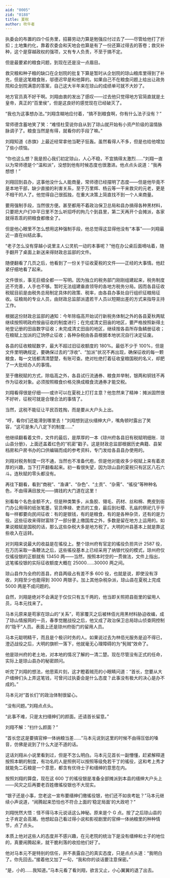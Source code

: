```yaml
---
aid: "0005"
zid: "0188"
title: 夏税
author: 吹牛者
---
```


执委会的布置的四个任务里，招募劳动力算是勉强应付过去了——尽管给他打了折扣；土地集约化，靠着农委会和天地会也算是有了一份还算过得去的答卷；救灾补种，这个是穿越政权的强项，又有专人负责，不至于搞不定。

但是最要紧的粮食问题，到现在还是没一点眉目。

救灾粮和种子粮的缺口在企划院的批复下算是暂时从企划院的琼山粮库里得到了补充，但是这笔粮食账，邬德迟早是和他算的。如果自己不在粮食问题上给出让政务院和企划院满意的答案，自己这大半年来在琼山的成绩单可就不大妙了。

地方官员真不好干啊。刘翔由衷的发出了感叹——过去他只觉得地方官简直就是土皇帝，真正的“百里侯”，但是这良好的感觉现在已经破灭了。

“我也为这事想办法。”刘翔含糊地应付着，“搞不到粮食啊，你有什么法子没有？”

常师德含蓄地笑了笑：“难怪杜雯说你自从到了琼山就开始有小资产阶级的温情脉脉调子了。粮食当然是有得，就看你的手段了嘛。”

刘翔知道《赤旗》上最近经常拿他当靶子狂轰。虽然看得人不多，但是也给他增加了些小烦恼。

“你也这么想？我是担心我们初定琼山，人心不稳，不宜搞得太激烈……”刘翔一直以为常师德是个“温和派”，没想到他有时候态度也很激进。他点点头说道：“我再想想！”

刘翔回到县办，这事他没什么人能商量，常师德已经摆明了态度——但是他毕竟不是本地干部，缺少直接的利害关系，至于万里辉、杨云等一干来救灾的元老，更是不相干的人了。他觉得自己很孤独，在重大决策上简直找不到一个人来商量。

要用强制手段，当然很方便。甚至都用不着政治保卫总局和县办搞得各种黑材料，只要把大户们中平日里不怎么听招呼的拘几个到县里，第二天再开个会摊派，各家就得乖乖的把粮食都缴全了。

但是他心眼里不怎么想用这种强制手段，他总觉得这显得他没有“本事”——刘翔最近一直在纠结此事。

“老子怎么没有穿越小说里主人公灵机一动的本事呢？”他在办公桌后面嘀咕着，随手翻开了桌面上新送来得财政总监部的文件。

随便翻看了几页之后，他看到了一份关于征收夏税的文件——正经的大事情。他赶紧仔细地看了起来。

文件很长，事无巨细全都一一写明。因为独立的税务部门刚刚组建起来，税务制度还不完善，人手也不够。暂时无法组建垂直领导的各地方税务分局。因而各县征收税赋目前是由税务总局制定具体的政策、税率，由各县办事处自行组织征粮局征收。征粮局的专业人员，由财政总监部派遣若干人员以短期出差的方式来指导主持工作。

根据这份财政总监部的通知：今年除临高开始试行新税务体制之外的各县夏秋两赋继续按照明政府按亩征收的制度进行；在完成清丈田亩的地区，要严格按照新得土地登记册的田亩数字征收；未完成清丈田亩的地区，继续按各县所存鱼鳞册征收；在粮赋上加派的辽饷停止征收；各种杂税由各县根据本地状况自行决定征废。

各县的征收粮赋数字，最大不超过旧征收额度的 180%。最低不少于 100%，但是文件里明确规定，要确保过去的“浮收”、“加派”状况不再出现，确保征收的每一颗粮食，每一文钱都清清楚楚，有账可查。绝对杜绝打着征收皇粮国税的名义，却肥了一大批经办人的事情。

至于缴税赋的方式，除临高之外，各县试行流通券、粮食并举制，银两和铜钱不再作为征收对象。必须按照粮食价格兑换成粮食流通券才能交税。

刘翔看得很是仔细——或许可以在夏税上打打主意？他忽然来了精神：摊派固然很不好听，征税可就是合理合法的事情了。

当然，这税不能征让平民百姓掏，而是要从大户头上出。

“哼，看你们还能滑到哪里去！”刘翔想到这伙缙绅大户，嘴角顿时露出了笑容，“这可是朱八八定下的制度……”

他继续翻看着文件，文件的最后，是厚厚的一本《琼州府各县旧有税赋明细账．琼山县分册》，上面还盖着红色的“机密”戳子。这是财政总监部根据历史典籍、县架档房和户房书办的口供编辑而成的参考资料，专门发给各县县办使用的。

刘翔对税务制度一窍不通，当然也不准备代庖，但是他对能收多少税赋上来有着浓厚的兴趣，当下打开翻看起来。初一看很失望，因为琼山县的夏税只有区区八石六斗。连秋赋的零头都没有。

再往下翻看，看到“商税”、“渔课”、“杂色”、“土贡”、“杂需”、“徭役”等种种名色，不由得满目放光——搞钱的大门道在这里！

别看每个名色金额不大，但是种类繁多，从鱼胶、翎毛、药材、丝和棉、麂皮到衙门办公用得的纸张笔墨，官员俸禄、吏员的工食，最后到社稷、孔庙的祭祀几乎乎每一样都要向民间征收：有的是银钱，有的是粮食，有的是各种杂货，还有的是力役。这些征收来得财富除了一部分要上缴国库之外，多数是留在地方上运用的。如果说粮赋是国税的话，那么这些杂税大多是地方税了。大明的州县基本上就是靠这些收入在运转。

对刘翔来说最大的收益是在徭役上。整个琼州府有官定的徭役负担共计 2587 役，在万历采取一条鞭法之后，这些徭役基本上已经采用了纳银代役的模式，琼州府仅仅徭役银的正额就有 13450 两——当然，按照本时空的一贯做法，文件上指出，这笔徭役银的实际征收额度大概在 25000……30000 两之间。

琼山县作为全府的首县，府县两级占有差不多 600 役，也就是说，即使没有浮收，刘翔至少也能得到 3000 两银子。加上其他杂税杂派，琼山县在夏税上完成 5000 两是不成问题的。

自然，刘翔是绝对不会满足于仅仅只有五千两的，他当即关照把县衙里的留用人员，马本元找来了。

马本元原来是苟家在琼山的“关系”，苟家覆灭之后被林佰光用黑材料胁迫收编，成了琼山情报网的一员，春季觉醒战役之后，他又成了政治保卫总局琼山侦查网控制的“隐干”人员。表面上还是琼州府衙门的留用人员。

马本元聪明精干，而且是个极识时务的人。如果说过去为林佰光服务是迫不得已，澄迈战役之后，大明的旗帜一落下，他就毫无心理障碍的为“髡贼”效命了。

他是琼州府的老土地，对本地的情况了解的一清二楚。现在尽管没有正式的任命，实际上是琼山县办的秘密顾问。

听完了刘翔的想法，他思索片刻，这才瞪着贼亮的小眼睛问道：“首长，您要从大户缙绅们头上弄这笔钱，可曾问过执委会是什么态度？此事没有极大的决心是办不成的。”

马本元对“首长们”的政治体制很留心。

“没有问题。”刘翔点点头。

“此事不难，只是太扫缙绅们的颜面。还请首长留意。”

刘翔不解：“扫什么颜面？”

“首长您这是要搞官绅一体纳粮当差……”马本元说到这里的时候不由得压低的嗓音，仿佛是说到了什么大逆不道的话。

这话刘翔从小说里看到过，但是不怎么明白。马本元见首长一副懵懂，赶紧解释道按照本朝的制度，有功名的人是照例可以按照等级免若干丁的徭役，这和考上秀才就能免二石粮是一个意思，都含有优待士子和缙绅的意思在内。

按照刘翔的算盘，现在这 600 丁的徭役银是准备全部摊派到本县的缙绅大户头上——风灾之后再要老百姓缴徭役银也不大现实。

“银子还是小事，您老这一宣布要缙绅们缴徭役银，他们还不如丧考妣？”马本元继续小声说道，“闹腾起来恐怕也不符合上面的‘稳定局面’的大政吧？”

刘翔恍然大悟：怪不得马本元说话这么神秘。原来是个 G 点。按了之后琼山县的士子肯定会高潮。他想起自己看过得小说和影视剧里的官绅一体纳粮里的种种情节，点了点头。

本质上他对这些人的态度并不感兴趣，在元老院的统治下是没有缙绅和士子的地位的，真要闹腾起来，就干脆利落的收拾他们好了。

他对马本元不是特别的信任，并不表露自己的真实态度，只是点点头道：“我明白了。你先回去。”接着他又加了一句，“我和你的谈话要注意保密。”

“是，小的……我知道。”马本元看了看刘翔，欲言又止，小心翼翼的退了出去。
